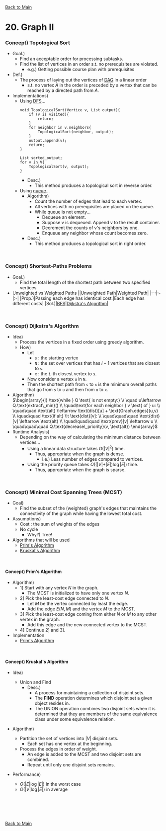 [Back to Main](../main.md)

# 20. Graph II

### Concept) Topological Sort
- Goal.)
  - Find an acceptable order for processing subtasks.
  - Find the list of vertices in an order s.t. no prerequisites are violated.
    - e.g.) Getting possible course plan with prerequisites
- Def.)
  - The process of laying out the vertices of [DAG](19.md#concept-cycle) in a linear order
    - s.t. no vertex $`A`$ in the order is preceded by a vertex that can be reached by a directed path from $`A`$.
- Implementations)
  - Using [DFS](19.md#concept-depth-first-search-dfs)...
    ```
    void TopologicalSort(Vertice v, List output){
        if (v is visited){
            return;
        }
        for neighbor in v.neighbors{
            TopologicalSort(neighbor, output);
        }
        output.append(v);
        return;
    }

    List sorted_output;
    for v in V{
        TopologicalSort(v, output);
    }
    ```
    - Desc.)
      - This method produces a topological sort in reverse order.
  - Using [queue](05.md#concept-queue)...
    - Algorithm)
      - Count the number of edges that lead to each vertex.
      - All vertices with no prerequisites are placed on the queue.
      - While queue is not empty...
        - Dequeue an element. 
        - Suppose v is dequeued. Append v to the result container.
        - Decrement the counts of v's neighbors by one.
        - Enqueue any neighbor whose count becomes zero.
    - Desc.)
      - This method produces a topological sort in right order.

<br>

### Concept) Shortest-Paths Problems
- Goal.)
  - Find the total length of the shortest path between two specified vertices
- Unweighted vs Weighted Paths
  ||Unweighted Path|Weighted Path|
  |:-:|:-|:-|
  |Prop.)|Passing each edge has identical cost.|Each edge has different costs|
  |Sol.)|[BFS](19.md#concept-breadth-first-search-bfs)|[Dijkstra's Algorithm](#concept-dijkstras-algorithm)|


<br>

### Concept) Dijkstra's Algorithm
- Idea)
  - Process the vertices in a fixed order using greedy algorithm.
  - How)
    - Let
      - `s` : the starting vertex
      - `N` : the set over vertices that has $`i-1`$ vertices that are closest to `s`.
      - `x` : the `i`-th closest vertex to `s`.
    - Now consider a vertex `u` in `N`.
    - Then the shortest path from `s` to `x` is the minimum overall paths that go from `s` to `u` and then from `u` to `x`.
- Algorithm)   
  $`\begin{array}{l}
    \text{while } Q \text{ is not empty:} \\
    \quad u\leftarrow Q.\text{extract\_min}() \\
    \quad\text{for each neighbor } v \text{ of } u: \\
    \quad\quad \text{alt} \leftarrow \text{dist}[u] + \text{Graph.edges}(u,v) \\
    \quad\quad \text{if alt} \lt \text{dist}[v]: \\
    \quad\quad\quad \text{dist}[v] \leftarrow \text{alt} \\
    \quad\quad\quad \text{prev}[v] \leftarrow u \\
    \quad\quad\quad Q.\text{decrease\_priority}(v, \text{alt})
  \end{array}`$
- Runtime Analysis)
  - Depending on the way of calculating the minimum distance between vertices...
    - Using a linear data structure takes $`O(\vert V \vert^2)`$ time.
      - Thus, appropriate when the graph is dense.
        - i.e.) Less number of edges compared to vertices.
    - Using the priority queue takes $`O((\vert V\vert + \vert E\vert)\log \vert E\vert)`$ time.
      - Thus, appropriate when the graph is sparse.


<br>

### Concept) Minimal Cost Spanning Trees (MCST)
- Goal)
  - Find the subset of the (weighted) graph's edges that maintains the connectivity of the graph while having the lowest total cost.
- Assumptions)
  - Cost : the sum of weights of the edges
  - No cycle
    - Why?) Tree!
- Algorithms that will be used
  - [Prim's Algorithm](#concept-prims-algorithm)
  - [Kruskal's Algorithm](#concept-kruskals-algorithm)

<br>

#### Concept) Prim's Algorithm
- Algorithm)
  - 1] Start with any vertex $`N`$ in the graph.
    - The MCST is initialized to have only one vertex $`N`$.
  - 2] Pick the least-cost edge connected to $`N`$.
    - Let $`M`$ be the vertex connected by least the edge.
    - Add the edge $`E(N, M)`$ and the vertex $`M`$ to the MCST.
  - 3] Pick the least-cost edge coming from either $`N`$ or $`M`$ to any other vertex in the graph.
    - Add this edge and the new connected vertex to the MCST.
  - 4] Continue 2] and 3].
- Implementation
  - [Prim's Algorithm](https://github.com/JoonHyeok-hozy-Kim/java_playground/tree/main/cit594_waiver/chapters/ch20)

<br>

#### Concept) Kruskal's Algorithm
- Idea)
  - Union and Find
    - Desc.)
      - A process for maintaining a collection of disjoint sets. 
      - The **FIND** operation determines which disjoint set a given object resides in.
      - The UNION operation combines two disjoint sets when it is determined that they are members of the same equivalence class under some equivalence relation.

- Algorithm)
  - Partition the set of vertices into $`\vert V \vert`$ disjoint sets.
    - Each set has one vertex at the beginning.
  - Process the edges in order of weight.
    - An edge is added to the MCST and two disjoint sets are combined.
    - Repeat until only one disjoint sets remains.
- Performance)
  - $`O(\vert E \vert \log \vert E \vert)`$ in the worst case
  - $`O(\vert V \vert \log \vert E \vert)`$ in average

<br>













<br><br>

[Back to Main](../main.md)